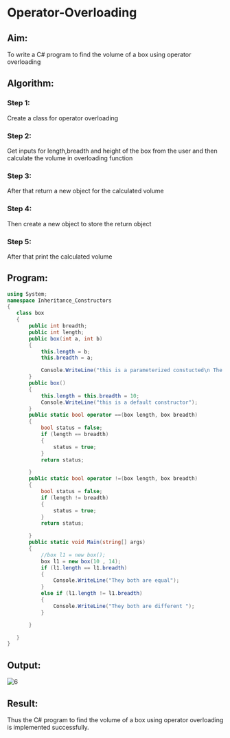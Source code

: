 # Operator-Overloading
## Aim:
 To write a C# program to find the volume of a box using operator overloading
 
 ## Algorithm:
 ### Step 1:
 Create a class for operator overloading
### Step 2:
Get inputs for length,breadth and height of the box from the user and then calculate the volume in overloading function
### Step 3:
After that return a new object for the calculated volume
### Step 4:
Then create a new object to store the return object
### Step 5:
After that print the calculated volume 
 
 ## Program:
 ```c#
using System;
namespace Inheritance_Constructors
{
    class box
    {
        public int breadth;
        public int length;
        public box(int a, int b)
        {
            this.length = b;
            this.breadth = a;

            Console.WriteLine("this is a parameterized constucted\n The value of Length is {0} and breadth is {1}", this.length , this.breadth );
        }
        public box()
        {
            this.length = this.breadth = 10;
            Console.WriteLine("this is a default constructor");
        }
        public static bool operator ==(box length, box breadth)
        {
            bool status = false;
            if (length == breadth)
            {
                status = true;
            }
            return status;

        }
        public static bool operator !=(box length, box breadth)
        {
            bool status = false;
            if (length != breadth)
            {
                status = true;
            }
            return status;

        }
        public static void Main(string[] args)
        {
            //box l1 = new box();
            box l1 = new box(10 , 14);
            if (l1.length == l1.breadth)
            {
                Console.WriteLine("They both are equal");
            }
            else if (l1.length != l1.breadth)
            {
                Console.WriteLine("They both are different ");
            }

        }

    }
}

 ```
 ## Output:
![6](https://user-images.githubusercontent.com/77089276/198813538-001cbdd5-d817-46de-ba89-ffeefb107309.JPG)

 ## Result:
Thus the C# program to find the volume of a box using operator overloading is implemented successfully.
